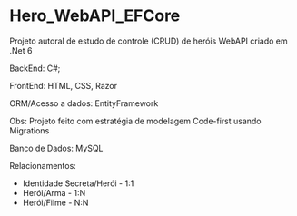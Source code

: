 # Hero_WebAPI_EFCore

Projeto autoral de estudo de controle (CRUD) de heróis WebAPI criado em .Net 6

BackEnd: C#;

FrontEnd: HTML, CSS, Razor

ORM/Acesso a dados: EntityFramework

Obs: Projeto feito com estratégia de modelagem Code-first usando Migrations

Banco de Dados: MySQL

Relacionamentos: 
- Identidade Secreta/Herói - 1:1
- Herói/Arma - 1:N
- Herói/Filme - N:N

